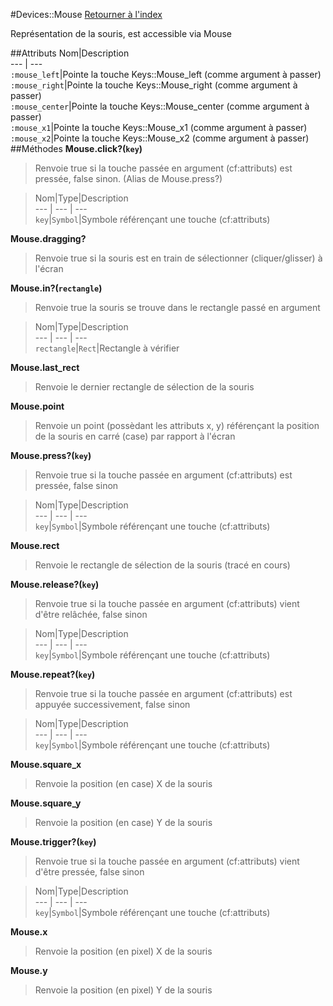 #Devices::Mouse
[Retourner à l'index](README.md)

Représentation de la souris, est accessible via Mouse

##Attributs
Nom|Description  
--- | ---  
`:mouse_left`|Pointe la touche Keys::Mouse_left (comme argument à passer)  
`:mouse_right`|Pointe la touche Keys::Mouse_right (comme argument à passer)  
`:mouse_center`|Pointe la touche Keys::Mouse_center (comme argument à passer)  
`:mouse_x1`|Pointe la touche Keys::Mouse_x1 (comme argument à passer)  
`:mouse_x2`|Pointe la touche Keys::Mouse_x2 (comme argument à passer)  
##Méthodes
**Mouse.click?(`key`)**

> Renvoie true si la touche passée en argument (cf:attributs) est pressée, false sinon. (Alias de Mouse.press?)  
  
> Nom|Type|Description  
--- | --- | ---  
`key`|`Symbol`|Symbole référençant une touche (cf:attributs)  
  




**Mouse.dragging?**

> Renvoie true si la souris est en train de sélectionner (cliquer/glisser) à l'écran  
  
>   




**Mouse.in?(`rectangle`)**

> Renvoie true la souris se trouve dans le rectangle passé en argument  
  
> Nom|Type|Description  
--- | --- | ---  
`rectangle`|`Rect`|Rectangle à vérifier  
  




**Mouse.last_rect**

> Renvoie le dernier rectangle de sélection de la souris  
  
>   




**Mouse.point**

> Renvoie un point (possèdant les attributs x, y) référençant la position de la souris en carré (case) par rapport à l'écran  
  
>   




**Mouse.press?(`key`)**

> Renvoie true si la touche passée en argument (cf:attributs) est pressée, false sinon  
  
> Nom|Type|Description  
--- | --- | ---  
`key`|`Symbol`|Symbole référençant une touche (cf:attributs)  
  




**Mouse.rect**

> Renvoie le rectangle de sélection de la souris (tracé en cours)  
  
>   




**Mouse.release?(`key`)**

> Renvoie true si la touche passée en argument (cf:attributs) vient d'être relâchée, false sinon  
  
> Nom|Type|Description  
--- | --- | ---  
`key`|`Symbol`|Symbole référençant une touche (cf:attributs)  
  




**Mouse.repeat?(`key`)**

> Renvoie true si la touche passée en argument (cf:attributs) est appuyée successivement, false sinon  
  
> Nom|Type|Description  
--- | --- | ---  
`key`|`Symbol`|Symbole référençant une touche (cf:attributs)  
  




**Mouse.square_x**

> Renvoie la position (en case) X de la souris  
  
>   




**Mouse.square_y**

> Renvoie la position (en case) Y de la souris  
  
>   




**Mouse.trigger?(`key`)**

> Renvoie true si la touche passée en argument (cf:attributs) vient d'être pressée, false sinon  
  
> Nom|Type|Description  
--- | --- | ---  
`key`|`Symbol`|Symbole référençant une touche (cf:attributs)  
  




**Mouse.x**

> Renvoie la position (en pixel) X de la souris  
  
>   




**Mouse.y**

> Renvoie la position (en pixel) Y de la souris  
  
>   




